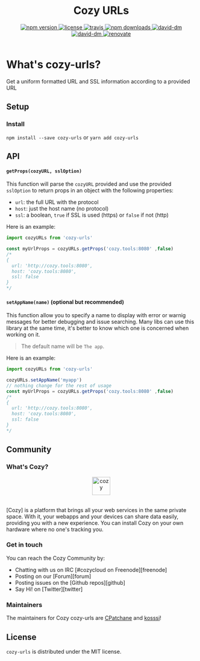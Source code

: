 <h1 align="center">Cozy URLs</h1>

<div align="center">
  <a href="https://www.npmjs.com/package/cozy-urls">
    <img src="https://img.shields.io/npm/v/cozy-urls.svg" alt="npm version" />
  </a>
  <a href="https://github.com/cozy/cozy-urls/blob/master/LICENSE">
    <img src="https://img.shields.io/npm/l/cozy-urls.svg" alt="license" />
  </a>
  <a href="https://travis-ci.org/cozy/cozy-urls">
    <img src="https://img.shields.io/travis/cozy/cozy-urls.svg" alt="travis" />
  </a>
  <a href="https://npmcharts.com/compare/cozy-urls">
    <img src="https://img.shields.io/npm/dm/cozy-urls.svg" alt="npm downloads" />
  </a>
  <a href="https://david-dm.org/cozy/cozy-urls">
    <img src="https://img.shields.io/david/cozy/cozy-urls.svg" alt="david-dm" />
  </a>
  <a href="https://david-dm.org/cozy/cozy-urls">
    <img src="https://img.shields.io/david/dev/cozy/cozy-urls.svg" alt="david-dm" />
  </a>
  <a href="https://renovateapp.com/">
    <img src="https://img.shields.io/badge/renovate-enabled-brightgreen.svg" alt="renovate" />
  </a>
</div>

</br>

# What's cozy-urls?

Get a uniform formatted URL and SSL information according to a provided URL

## Setup

### Install

`npm install --save cozy-urls`
or
`yarn add cozy-urls`

## API

#### `getProps(cozyURL, sslOption)`

This function will parse the `cozyURL` provided and use the provided `sslOption` to return props in an object with the following properties:

- `url`: the full URL with the protocol
- `host`: just the host name (no protocol)
- `ssl`: a boolean, `true` if SSL is used (https) or `false` if not (http)

Here is an example:

```javascript
import cozyURLs from 'cozy-urls'

const myUrlProps = cozyURLs.getProps('cozy.tools:8080' ,false)
/*
{
  url: 'http://cozy.tools:8080',
  host: 'cozy.tools:8080',
  ssl: false
}
*/
```

#### `setAppName(name)` (optional but recommended)

This function allow you to specify a name to display with error or warnig messages for better debugging and issue searching. Many libs can use this library at the same time, it's better to know which one is concerned when working on it.

> The default name will be `The app`.

Here is an example:

```javascript
import cozyURLs from 'cozy-urls'

cozyURLs.setAppName('myapp')
// nothing change for the rest of usage
const myUrlProps = cozyURLs.getProps('cozy.tools:8080' ,false)
/*
{
  url: 'http://cozy.tools:8080',
  host: 'cozy.tools:8080',
  ssl: false
}
*/
```


## Community

### What's Cozy?

<div align="center">
  <a href="https://cozy.io">
    <img src="https://cdn.rawgit.com/cozy/cozy-site/master/src/images/cozy-logo-name-horizontal-blue.svg" alt="cozy" height="48" />
  </a>
 </div>
 </br>

[Cozy] is a platform that brings all your web services in the same private space.  With it, your webapps and your devices can share data easily, providing you with a new experience. You can install Cozy on your own hardware where no one's tracking you.

### Get in touch

You can reach the Cozy Community by:

- Chatting with us on IRC [#cozycloud on Freenode][freenode]
- Posting on our [Forum][forum]
- Posting issues on the [Github repos][github]
- Say Hi! on [Twitter][twitter]

### Maintainers

The maintainers for Cozy cozy-urls are [CPatchane](https://github.com/cpatchane) and [kosssi](https://github.com/kosssi)!

## License

`cozy-urls` is distributed under the MIT license.
